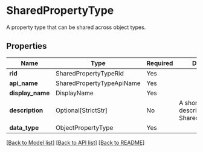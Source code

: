 # SharedPropertyType

A property type that can be shared across object types.

## Properties
| Name | Type | Required | Description |
| ------------ | ------------- | ------------- | ------------- |
**rid** | SharedPropertyTypeRid | Yes |  |
**api_name** | SharedPropertyTypeApiName | Yes |  |
**display_name** | DisplayName | Yes |  |
**description** | Optional[StrictStr] | No | A short text that describes the SharedPropertyType. |
**data_type** | ObjectPropertyType | Yes |  |


[[Back to Model list]](../../../README.md#models-v1-link) [[Back to API list]](../../../README.md#apis-v1-link) [[Back to README]](../../../README.md)
